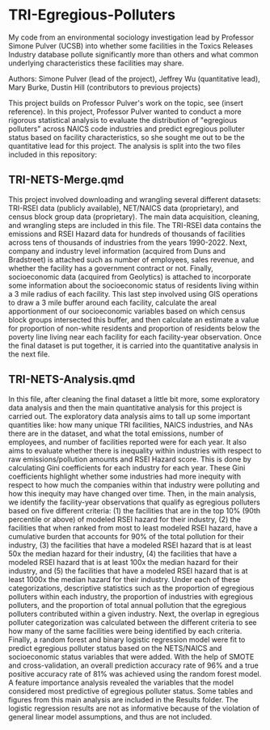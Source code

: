 # TRI-Egregious-Polluters

My code from an environmental sociology investigation lead by Professor Simone Pulver (UCSB) into whether some facilities in the Toxics Releases Industry database pollute significantly more than others and what common underlying characteristics these facilities may share. 

Authors: Simone Pulver (lead of the project), Jeffrey Wu (quantitative lead), Mary Burke, Dustin Hill (contributors to previous projects)

This project builds on Professor Pulver's work on the topic, see (insert reference). In this project, Professor Pulver wanted to conduct a more rigorous statistical analysis to evaluate the distribution of "egregious polluters" across NAICS code industries and predict egregious polluter status based on facility characteristics, so she sought me out to be the quantitative lead for this project. The analysis is split into the two files included in this repository: 

## TRI-NETS-Merge.qmd

This project involved downloading and wrangling several different datasets: TRI-RSEI data (publicly available), NET/NAICS data (proprietary), and census block group data (proprietary). The main data acquisition, cleaning, and wrangling steps are included in this file. The TRI-RSEI data contains the emissions and RSEI Hazard data for hundreds of thousands of facilities across tens of thousands of industries from the years 1990-2022. Next, company and industry level information (acquired from Duns and Bradstreet) is attached such as number of employees, sales revenue, and whether the facility has a government contract or not. Finally, socioeconomic data (acquired from Geolytics) is attached to incorporate some information about the socioeconomic status of residents living within a 3 mile radius of each facility. This last step involved using GIS operations to draw a 3 mile buffer around each facility, calculate the areal apportionment of our socioeconomic variables based on which census block groups intersected this buffer, and then calculate an estimate a value for proportion of non-white residents and proportion of residents below the poverty line living near each facility for each facility-year observation. Once the final dataset is put together, it is carried into the quantitative analysis in the next file. 

## TRI-NETS-Analysis.qmd

In this file, after cleaning the final dataset a little bit more, some exploratory data analysis and then the main quantitative analysis for this project is carried out. The exploratory data analysis aims to tall up some important quantities like: how many unique TRI facilities, NAICS industries, and NAs there are in the dataset, and what the total emissions, number of employees, and number of facilities reported were for each year. It also aims to evaluate whether there is inequality within industries with respect to raw emissions/pollution amounts and RSEI Hazard score. This is done by calculating Gini coefficients for each industry for each year. These Gini coefficients highlight whether some industries had more inequity with respect to how much the companies within that industry were polluting and how this inequity may have changed over time. Then, in the main analysis, we identify the facility-year observations that qualify as egregious polluters based on five different criteria: (1) the facilities that are in the top 10% (90th percentile or above) of modeled RSEI hazard for their industry, (2) the facilities that when ranked from most to least modeled RSEI hazard, have a cumulative burden that accounts for 90% of the total pollution for their industry, (3) the facilities that have a modeled RSEI hazard that is at least 50x the median hazard for their industry, (4) the facilities that have a modeled RSEI hazard that is at least 100x the median hazard for their industry, and (5) the facilities that have a modeled RSEI hazard that is at least 1000x the median hazard for their industry. Under each of these categorizations, descriptive statistics such as the proportion of egregious polluters within each industry, the proportion of industries with egregious polluters, and the proportion of total annual pollution that the egregious polluters contributed within a given industry. Next, the overlap in egregious polluter categorization was calculated between the different criteria to see how many of the same facilities were being identified by each criteria. Finally, a random forest and binary logistic regression model were fit to predict egregious polluter status based on the NETS/NAICS and socioeconomic status variables that were added. With the help of SMOTE and cross-validation, an overall prediction accuracy rate of 96% and a true positive accuracy rate of 81% was achieved using the random forest model. A feature importance analysis revealed the variables that the model considered most predictive of egregious polluter status. Some tables and figures from this main analysis are included in the Results folder. The logistic regression results are not as informative because of the violation of general linear model assumptions, and thus are not included. 


